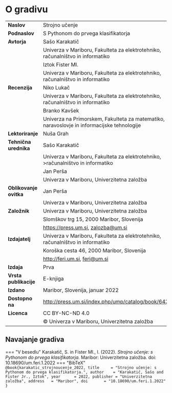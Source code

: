 # O gradivu

<table style="border: none;">
<tbody>
  <tr  style="border: none;">
    <td style="border: none;"><b>Naslov</b></td>
    <td style="border: none;">Strojno učenje</td>
  </tr>
  <tr  style="border: none;">
    <td style="border: none;"><b>Podnaslov</b></td>
    <td style="border: none;">S Pythonom do prvega klasifikatorja</td>
  </tr>
  <tr  style="border: none;">
    <td style="border: none;"><b>Avtorja</b></td>
    <td style="border: none;">Sašo Karakatič</td>
  </tr>
  <tr  style="border: none;">
    <td style="border: none;"></td>
    <td style="border: none;">Univerza v Mariboru, Fakulteta za elektrotehniko, računalništvo in informatiko</td>
  </tr>
  <tr  style="border: none;">
    <td style="border: none;"></td>
    <td style="border: none;">Iztok Fister Ml.</td>
  </tr>
  <tr  style="border: none;">
    <td style="border: none;"></td>
    <td style="border: none;">Univerza v Mariboru, Fakulteta za elektrotehniko, računalništvo in informatiko</td>
  </tr>
  <tr  style="border: none;">
    <td style="border: none;"><b>Recenzija</b></td>
    <td style="border: none;">Niko Lukač</td>
  </tr>
  <tr  style="border: none;">
    <td style="border: none;"></td>
    <td style="border: none;">Univerza v Mariboru, Fakulteta za elektrotehniko, računalništvo in informatiko</td>
  </tr>
  <tr  style="border: none;">
    <td style="border: none;"></td>
    <td style="border: none;">Branko Kavšek</td>
  </tr>
  <tr  style="border: none;">
    <td style="border: none;"></td>
    <td style="border: none;">Univerza na Primorskem, Fakulteta za matematiko, naravoslovje in informacijske tehnologije</td>
  </tr>
  <tr  style="border: none;">
    <td style="border: none;"><b>Lektoriranje</td>
    <td style="border: none;">Nuša Grah</td>
  </tr>
  <tr  style="border: none;">
    <td style="border: none;"><b>Tehnična urednika</b></td>
    <td style="border: none;">Sašo Karakatič</td>
  </tr>
  <tr  style="border: none;">
    <td style="border: none;"></td>
    <td style="border: none;">Univerza v Mariboru, Fakulteta za elektrotehniko, >računalništvo in informatiko</td>
  </tr>
  <tr  style="border: none;">
    <td style="border: none;"></td>
    <td style="border: none;">Jan Perša</td>
  </tr>
  <tr  style="border: none;">
    <td style="border: none;"></td>
    <td style="border: none;">Univerza v Mariboru, Univerzitetna založba</td>
  </tr>
  <tr  style="border: none;">
    <td style="border: none;"><b>Oblikovanje ovitka</b></td>
    <td style="border: none;">Jan Perša</td>
  </tr>
  <tr  style="border: none;">
    <td style="border: none;"></td>
    <td style="border: none;">Univerza v Mariboru, Univerzitetna založba</td>
  </tr>
  <tr  style="border: none;">
    <td style="border: none;"><b>Založnik</b></td>
    <td style="border: none;">Univerza v Mariboru, Univerzitetna založba</td>
  </tr>
  <tr  style="border: none;">
    <td style="border: none;"></td>
    <td style="border: none;">Slomškov trg 15, 2000 Maribor, Slovenija</td>
  </tr>
  <tr  style="border: none;">
    <td style="border: none;"></td>
    <td style="border: none;"><a href="https://press.um.si">https://press.um.si</a>, <a href="mailto:zalozba@um.si">zalozba@um.si</a></td>
  </tr>
  <tr  style="border: none;">
    <td style="border: none;"><b>Izdajatelj</b></td>
    <td style="border: none;">Univerza v Mariboru, Fakulteta za elektrotehniko, računalništvo in informatiko</td>
  </tr>
  <tr  style="border: none;">
    <td style="border: none;"></td>
    <td style="border: none;">Koroška cesta 46, 2000 Maribor, Slovenija</td>
  </tr>
  <tr  style="border: none;">
    <td style="border: none;"></td>
    <td style="border: none;"><a href="http://feri.um.si">http://feri.um.si</a>, <a href="mailto:feri@um.si">feri@um.si</a></td>
  </tr>
  <tr  style="border: none;">
    <td style="border: none;"><b>Izdaja</b></td>
    <td style="border: none;">Prva</td>
  </tr>
  <tr  style="border: none;">
    <td style="border: none;"><b>Vrsta publikacije</b></td>
    <td style="border: none;">E-knjiga</td>
  </tr>
  <tr  style="border: none;">
    <td style="border: none;"><b>Izdano</b></td>
    <td style="border: none;">Maribor, Slovenija, januar 2022</td>
  </tr>
  <tr  style="border: none;">
    <td style="border: none;"><b>Dostopno na</b></td>
    <td style="border: none;"><a href="http://press.um.si/index.php/ump/catalog/book/643">http://press.um.si/index.php/ump/catalog/book/643</a></td>
  </tr>
  <tr  style="border: none;">
    <td style="border: none;"><b>Licenca</b></td>
    <td style="border: none;">CC BY-NC-ND 4.0</td>
  </tr>
  <tr  style="border: none;">
    <td style="border: none;"></td>
    <td style="border: none;">© Univerza v Mariboru, Univerzitetna založba</td>
  </tr>
</tbody>
</table>

## Navajanje gradiva

=== "V besedlu"
    Karakatič, S. in Fister Ml., I. (2022). _Strojno učenje: s Pythonom do prvega klasifikatorja._ Maribor: Univerzitetna založba. doi: 10.18690/um.feri.1.2022
=== "BibTeX"
    ```
    @book{karakatic_strojnoucenje_2022,
      title     = "Strojno učenje: s Pythonom do prvega klasifikatorja.",
      author    = "Karakatič, Sašo and Fister Jr., Iztok",
      year      = 2022,
      publisher = "Univerzitetna založba",
      address   = "Maribor",
      doi       = "10.18690/um.feri.1.2022"
    }
    ```